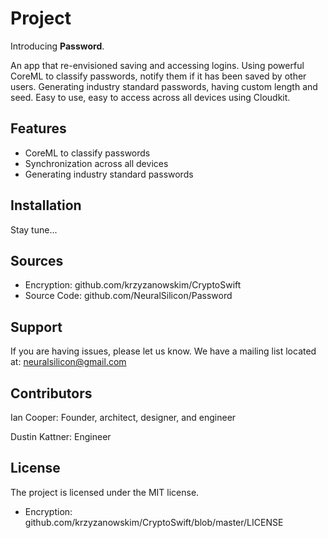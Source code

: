 # Project

Introducing **Password**. 

An app that re-envisioned saving and accessing logins. Using powerful CoreML to classify passwords, notify them if it has been saved by other users. Generating industry standard passwords, having custom length and seed. Easy to use, easy to access across all devices using Cloudkit.

**Features**
------------
- CoreML to classify passwords
- Synchronization across all devices
- Generating industry standard passwords

**Installation**
---------------

Stay tune...

**Sources**
-----------

- Encryption: github.com/krzyzanowskim/CryptoSwift
- Source Code: github.com/NeuralSilicon/Password

**Support**
-----------

If you are having issues, please let us know.
We have a mailing list located at: neuralsilicon@gmail.com

**Contributors**
----------------

Ian Cooper: Founder, architect, designer, and engineer

Dustin Kattner: Engineer

**License**
-----------

The project is licensed under the MIT license.
- Encryption: github.com/krzyzanowskim/CryptoSwift/blob/master/LICENSE
